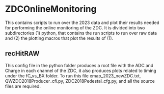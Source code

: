 # ZDCOnlineMonitoring
This contains scripts to run over the 2023 data and plot their results needed for performing the online monitoring of the ZDC. It is divided into two subdirectories (1) python, that contains the run scripts to run over raw data and (2) the plotting macros that plot the results of (1). 

## recHitRAW
This config file in the python folder produces a root file with the ADC and Charge in each channel of the ZDC, it also produces plots related to timing under the fC_vs_BX folder.
To run this file emap_2023_newZDC.txt, QWZDC2018Producer_cfi.py, ZDC2018Pedestal_cfg.py, and all the source files are required.
